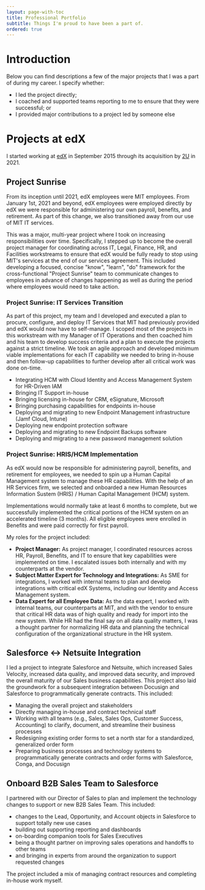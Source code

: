 ```yaml
---
layout: page-with-toc
title: Professional Portfolio
subtitle: Things I'm proud to have been a part of.
ordered: true
---
```

# Introduction 
Below you can find descriptions a few of the major projects that I was a part of during my career. I specify whether:
- I led the project directly;                                                          
- I coached and supported teams reporting to me to ensure that they were successful; or
- I provided major contributions to a project led by someone else 

# Projects at edX
I started working at [edX](https://www.edx.org) in September 2015 through its acquisition by [2U](https://2u.com) in 2021. 
## Project Sunrise
From its inception until 2021, edX employees were MIT employees. From January 1st, 2021 and beyond, edX employees were employed directly by edX we were responsible for administering our own payroll, benefits, and retirement. As part of this change, we also transitioned away from our use of MIT IT services.

This was a major, multi-year project where I took on increasing responsibilities over time. Specifically, I stepped up to become the overall project manager for coordinating across IT, Legal, Finance, HR, and Facilities workstreams to ensure that edX would be fully ready to stop using MIT's services at the end of our services agreement. This included developing a focused, concise "know", "learn", "do" framework for the cross-functional "Project Sunrise" team to communicate changes to employees in advance of changes happening as well as during the period where employees would need to take action.

### Project Sunrise: IT Services Transition
As part of this project, my team and I developed and executed a plan to procure, configure, and deploy IT Services that MIT had previously provided and edX would now have to self-manage. I scoped most of the projects in this workstream with my Manager of IT Operations and then coached him and his team to develop success criteria and a plan to execute the projects against a strict timeline. We took an agile approach and developed minimum viable implementations for each IT capability we needed to bring in-house and then follow-up capabilities to further develop after all critical work was done on-time. 

- Integrating HCM with Cloud Identity and Access Management System for HR-Driven IAM 
- Bringing IT Support in-house
- Bringing licensing in-house for CRM, eSignature, Microsoft
- Bringing purchasing capabilities for endpoints in-house
- Deploying and migrating to new Endpoint Management infrastructure (Jamf Cloud, Intune)
- Deploying new endpoint protection software
- Deploying and migrating to new Endpoint Backups software
- Deploying and migrating to a new password management solution

### Project Sunrise: HRIS/HCM Implementation
As edX would now be responsible for administering payroll, benefits, and retirement for employees, we needed to spin up a Human Capital Management system to manage these HR capabilities. With the help of an HR Services firm, we selected and onboarded a new Human Resources Information Sustem (HRIS) / Human Capital Management (HCM) system.

Implementations would normally take at least 6 months to complete, but we successfully implemented the critical portions of the HCM system on an accelerated timeline (3 months). All eligible employees were enrolled in Benefits and were paid correctly for first payroll. 

My roles for the project included:
- **Project Manager:** As project manager, I coordinated resources across HR, Payroll, Benefits, and IT to ensure that key capabilities were implemented on time. I escalated issues both internally and with my counterparts at the vendor.     
- **Subject Matter Expert for Technology and Integrations:** As SME for integrations, I worked with internal teams to plan and develop integrations with critical edX Systems, including our Identity and Access Management system.    
- **Data Expert for all Employee Data:** As the data expert, I worked with internal teams, our counterparts at MIT, and with the vendor to ensure that critical HR data was of high quality and ready for import into the new system. While HR had the final say on all data quality matters, I was a thought partner for normalizing HR data and planning the technical configuration of the organizational structure in the HR system.      

## Salesforce <-> Netsuite Integration
I led a project to integrate Salesforce and Netsuite, which increased Sales Velocity, increased data quality, and improved data security, and improved the overall maturity of our Sales business capabilities. This project also laid the groundwork for a subsequent integration between Docusign and Salesforce to programmatically generate contracts. This included:

- Managing the overall project and stakeholders
- Directly managing in-house and contract technical staff
- Working with all teams (e.g., Sales, Sales Ops, Customer Success, Accounting) to clarify, document, and streamline their business processes
- Redesigning existing order forms to set a north star for a standardized, generalized order form
- Preparing business processes and technology systems to programmatically generate contracts and order forms with Salesforce, Conga, and Docusign

## Onboard B2B Sales Team to Salesforce
I partnered with our Director of Sales to plan and implement the technology changes to support or new B2B Sales Team. This included:
- changes to the Lead, Opportunity, and Account objects in Salesforce to support totally new use cases
- building out supporting reporting and dashboards
- on-boarding companion tools for Sales Executives
- being a thought partner on improving sales operations and handoffs to other teams
- and bringing in experts from around the organization to support requested changes
 
The project included a mix of managing contract resources and completing in-house work myself.